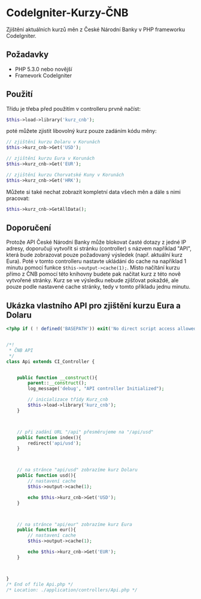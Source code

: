 CodeIgniter-Kurzy-ČNB
=====================

Zjištění aktuálních kurzů měn z České Národní Banky v PHP frameworku CodeIgniter.

Požadavky
---------

* PHP 5.3.0 nebo novější
* Framevork CodeIgniter

Použití
-------

Třídu je třeba před použitím v controlleru prvně načíst:

```php
$this->load->library('kurz_cnb');
```

poté můžete zjistit libovolný kurz pouze zadáním kódu měny:

```php
// zjištění kurzu Dolaru v Korunách
$this->kurz_cnb->Get('USD');

// zjištění kurzu Eura v Korunách
$this->kurz_cnb->Get('EUR');

// zjištění kurzu Chorvatské Kuny v Korunách
$this->kurz_cnb->Get('HRK');
```

Můžete si také nechat zobrazit kompletní data všech měn a dále s nimi pracovat:

```php
$this->kurz_cnb->GetAllData();
```

Doporučení
----------

Protože API České Národní Banky může blokovat časté dotazy z jedné IP adresy,
doporučuji vytvořit si stránku (controller) s názvem například "API", která bude zobrazovat pouze požadovaný výsledek (např. aktuální kurz Eura).
Poté v tomto controlleru nastavte ukládání do cache na například 1 minutu pomocí funkce `$this->output->cache(1);`.
Místo načítání kurzu přímo z ČNB pomocí této knihovny budete pak načítat kurz z této nově vytvořené stránky.
Kurz se ve výsledku nebude zjišťovat pokaždé, ale pouze podle nastavené cache stránky, tedy v tomto příkladu jednu minutu.


Ukázka vlastního API pro zjištění kurzu Eura a Dolaru
-----------------------------------------------------

```php
<?php if ( ! defined('BASEPATH')) exit('No direct script access allowed');


/*!
 * ČNB API
 */
class Api extends CI_Controller {


	public function __construct(){
		parent::__construct();
        log_message('debug', "API controller Initialized");

		// inicializace třídy Kurz_cnb
        $this->load->library('kurz_cnb');
	}



	// při zadání URL "/api" přesměrujeme na "/api/usd"
	public function index(){
		redirect('api/usd');
	}



	// na stránce "api/usd" zobrazíme kurz Dolaru
	public function usd(){
		// nastavení cache
		$this->output->cache(1);

		echo $this->kurz_cnb->Get('USD');
	}



	// na stránce "api/eur" zobrazíme kurz Eura
	public function eur(){
		// nastavení cache
		$this->output->cache(1);

		echo $this->kurz_cnb->Get('EUR');
	}



}
/* End of file Api.php */
/* Location: ./application/controllers/Api.php */
```
